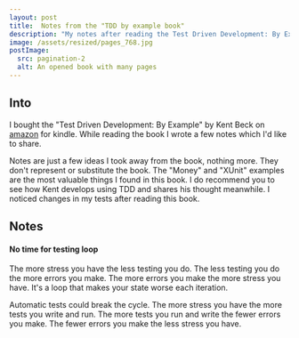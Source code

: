 ```yaml
---
layout: post
title:  Notes from the "TDD by example book"
description: "My notes after reading the Test Driven Development: By Example book"
image: /assets/resized/pages_768.jpg
postImage:
  src: pagination-2
  alt: An opened book with many pages
---
```


## Into

I bought the "Test Driven Development: By Example" by Kent Beck on [amazon](https://www.amazon.com/dp/B095SQ9WP4/ref=cm_sw_r_tw_dp_56ZFZYAG5RRE5356BWB8) for kindle.
While reading the book I wrote a few notes which I'd like to share.

Notes are just a few ideas I took away from the book, nothing more.
They don't represent or substitute the book.
The "Money" and "XUnit" examples are the most valuable things I found in this book.
I do recommend you to see how Kent develops using TDD and shares his thought meanwhile.
I noticed changes in my tests after reading this book.

## Notes

#### No time for testing loop

The more stress you have the less testing you do.
The less testing you do the more errors you make.
The more errors you make the more stress you have.
It's a loop that makes your state worse each iteration.

Automatic tests could break the cycle.
The more stress you have the more tests you write and run.
The more tests you run and write the fewer errors you make.
The fewer errors you make the less stress you have.